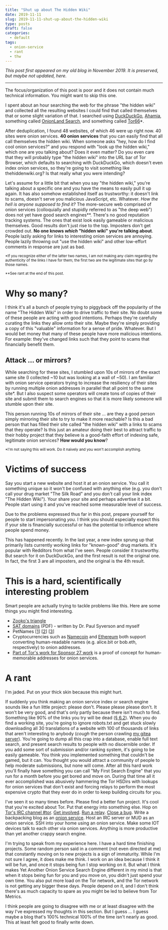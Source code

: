 ```yaml
---
title: "Shut up about The Hidden Wiki"
date: 2019-11-11
slug: 2019-11-11-shut-up-about-the-hidden-wiki
type: posts
draft: false
categories:
  - default
tags:
  - onion-service
  - rant
  - thw
---
```


*This post first appeared on my old blog in November 2019. It is preserved, but
maybe not updated, here.*

---

The focus/organization of this post is poor and it does not contain much
technical information. You might want to skip this one.

[ddg]: https://duckduckgo.com
[ahmia]: http://msydqstlz2kzerdg.onion
[olsearch]: http://3bbad7fauom4d6sgppalyqddsqbf5u5p56b5k5uk2zxsy3d6ey2jobad.onion
[tor66]: http://tor66sezptuu2nta.onion
[satpdf]: /papers/secdev19-satdomains.pdf
[zooko]: https://en.wikipedia.org/wiki/Zooko%27s_triangle
[gitea]: http://lgekyjf5vosmbfvcxzg3g5mmcncmwy4d3nhjrdqqiqzl5nmhqlfemaid.onion

I spent about an hour searching the web for the phrase "the hidden wiki" and
collected all the resulting websites I could find that called themselves that
or some slight variation of that. I searched using [DuckDuckGo][ddg],
[Ahamia][ahmia], something called [OnionLand Search][olsearch], and something
called [Tor66][tor66]*.

After deduplication, I found 48 websites, of which 46 were up right now. 40
sites were onion services.  **40 onion services** that you can easily find that
all call themselves the hidden wiki. When someone asks "hey, how do I find cool
onion services?" and you respond with "look up the hidden wiki," which one are
you talking about? Does it even matter? Do you even care that they will
probably type "the hidden wiki" into the URL bar of Tor Browser, which
defaults to searching with DuckDuckGo, which doesn't even index onion services,
so they're going to visit something like thehiddenwiki.org? Is that really what
you were intending?

Let's assume for a little bit that when you say "the hidden wiki," you're
talking about a specific one and you have the means to easily pull it up again.
It has also somehow established itself as trustworthy: it doesn't link to scams,
doesn't serve you malicious JavaScript, etc. Whatever. *How the hell is anyone
supposed to find it?*
The more-secure web comprised of onion services (colloquially and stupidly
referred to as "the deep web") does not yet have good search engines\*\*.
There's no good reputation tracking systems. The ones that exist look easily
gameable or malicious themselves. Good results don't just rise to the top.
Imposters don't get crowded out. **No one knows _which_ "hidden wiki" you're
talking about**. People lazily asking for links to interesting onion services
are annoying. People lazily throwing out "use the hidden wiki" and other
low-effort comments in response are just as bad.

<small>*If you recognize either of the latter two names, I am
not making any claim regarding the authenticity of the links I have for them;
the first two are the legitimate sites that go by those names.</small>

<small>**See rant at the end of this post.</small>

# Why so many?

I think it's all a bunch of people trying to piggyback off the popularity
of the name "The Hidden Wiki" in order to drive traffic to their site.
No doubt some of these people are acting with good intentions. Perhaps
they're carefully curating the links they allow onto their site. Maybe they're
simply providing a copy of this "valuable" information for a sense of pride.
Whatever. But I would bet money that many of these people have more malicious
intentions. For example: they've changed links such that they point to scams
that financially benefit them.

## Attack ... or mirrors?

While searching for these sites, I stumbled upon 10s of mirrors of the exact
same site (I collected ~10 but was looking at a wall of ~50).
I am familiar
with onion service operators trying to increase the
resiliency of their sites by running multiple onion addresses in parallel that
all point to the same site*. But I also suspect some operators will create tons
of copies of their site and submit them to search engines so that it is more
likely someone will stumble upon their site.

This person running 10s of mirrors of their site ... are they a good person
simply mirroring their site to try to make it more reachable? Is this a bad person
that has filled their site called "the hidden wiki" with a links to scams that
they operate? Is this just an amateur doing their best to attract traffic to
their hobby project that they believe is a good-faith effort of indexing safe,
legitimate onion services? **How would you know**?

<small>*I'm not saying this will work. Do it naively and you won't accomplish
anything.</small>

# Victims of success

Say you start a new website and host it at an onion service. You call it
something unique so it won't be confused with anything else (e.g. you don't
call your drug market "The Silk Road" and you don't call your link index "The
Hidden Wiki"). Your share your site and perhaps advertise it a bit. 
People start using it and you've reached some measurable level of success.

Due to the problems expressed thus far in this post, prepare yourself for
people to start impersonating *you*. I think you should especially expect this
if your site is financially successful or has the potential to influence where
people spend money.

This has happened recently. In the last year, a new index sprung up that
primarily lists currently working links for "known-good" drug markets. It's
popular with Redditors from what I've seen. People consider it trustworthy. But
search for it on DuckDuckGo, and the first result is not the original one.
In fact, the first 3 are all imposters, and the original is the 4th result.

# This is a hard, scientifically interesting problem

Smart people are actually trying to tackle problems like this. Here are some
things you might find interesting.

- [Zooko's triangle][zooko]
- [SAT domains][satpdf] (PDF) - written by Dr. Paul Syverson and myself
- PetNames
[[1](https://nakamotoinstitute.org/secure-property-titles/)]
[[2](http://www.erights.org/elib/capability/pnml.html)]
[[3](https://tools.ietf.org/html/rfc7700)]
- Cryptocurrencies such as [Namecoin](https://bit.namecoin.org/) and
  [Ethereum](https://ens.domains/) both support converting human-readable names
(e.g. alice.bit or bob.eth, respectively) to onion addresses. 
- [Part of Tor's work for Sponsor 27 work][s27] is a proof of concept for
  human-memorable addresses for onion services.

[s27]: https://trac.torproject.org/projects/tor/wiki/org/sponsors/Sponsor27

# A rant

I'm jaded. Put on your thick skin because this might hurt.

If suddenly you think making an onion service index or search engine sounds
like a fun little project: please don't. Please please please don't.  It won't
be very good, and that's only partly because there isn't much to find.
Something like
90% of the links you try will be dead
([§ 6.2](https://www.robgjansen.com/publications/torusage-imc2018.pdf)).
When you do find a
working site, you're going to ignore robots.txt and get stuck slowly
downloading all 30 translations of a website with 100 of thousands of links
that aren't interesting to anybody (*cough* the person crawling [my gitea
server][gitea]).  You're going to dump all this crap into a database, enable
full text search, and present search results to people with no discernible
order. If you add some sort of submission and/or ranking system, it's going to
be easily gameable. You think you implemented something that couldn't be gamed,
but it can.  You thought you would attract a community of people to help
moderate submissions, but none will come.  After all this hard work you'll
finally have something you can call "My First Search Engine" that you run for a
month before you get bored and move on. During that time all it ever
accomplished was abusively hammering the Tor HSDirs with lookups for onion
services that don't exist and forcing relays to perform the most expensive
crypto that they ever do in order to keep building circuits for you.

I've seen it so many times before. Please find a better fun project. It's cool
that you're excited about Tor. Put that energy into something else.
Hop on [Tor's IRC channel #tor](https://webchat.oftc.net/?channels=%23tor).
[Get involved](https://community.torproject.org/).
[Run a relay](https://community.torproject.org/relay/).
[Close a bug](https://trac.torproject.org/projects/tor).
Write a backpacking blog as an [onion service](https://community.torproject.org/onion-services/).
Host an IRC server or MUD as an onion service.  SSH into your home using an
onion service. Make some IOT devices talk to each other via onion services.
Anything is more productive than yet another crappy search engine.

I'm trying to speak from my experience here. I have a hard time finishing
projects. Some random person said in a comment (not even directed at me) that
constantly moving on to new projects is a sign of immaturity. While I'm not
sure I agree, it does make me think. I work on an idea because I think it will
be fun, and once it stops being fun I stop working on it.  But what I think
makes Yet Another Onion Service Search Engine different in my mind is that when
it stops being fun for you and you move on, you didn't just spend your own
time. You also put more load on the Tor network, and the Tor network is not
getting any bigger these days. People depend on it, and I don't think there's
as much capacity to spare as you might be led to believe from Tor Metrics.

I think people are going to disagree with me or at least disagree with the way
I've expressed my thoughts in this section. But I guess ... I guess maybe a
blog that's 100% technical 100% of the time isn't nearly as good. This at least
felt good to finally write down.
